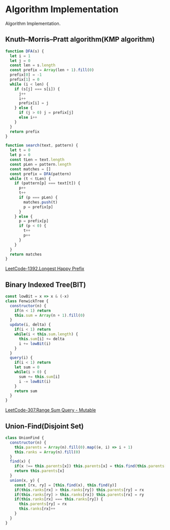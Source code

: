 # Algorithm Implementation
Algorithm Implementation.

## Knuth–Morris–Pratt algorithm(KMP algorithm)

```js
function DFA(s) {
  let i = 1
  let j = 0
  const len = s.length
  const prefix = Array(len + 1).fill(0)
  prefix[0] = -1
  prefix[1] = 0
  while (i < len) {
    if (s[j] === s[i]) {
      j++
      i++
      prefix[i] = j
    } else {
      if (j > 0) j = prefix[j]
      else i++
    }
  }
  return prefix
}

function search(text, pattern) {
  let t = 0
  let p = 0
  const tLen = text.length
  const pLen = pattern.length
  const matches = []
  const prefix = DFA(pattern)
  while (t < tLen) {
    if (pattern[p] === text[t]) {
      p++
      t++
      if (p === pLen) {
        matches.push(t)
        p = prefix[p]
      }
    } else {
      p = prefix[p]
      if (p < 0) {
        t++
        p++
      }
    }
  }
  return matches
}
```

[LeetCode-1392.Longest Happy Prefix](https://leetcode.com/problems/longest-happy-prefix/)


## Binary Indexed Tree(BIT)

```js
const lowBit = x => x & (-x)
class FenwickTree {
  constructor(n) {
    if(n < 1) return
    this.sum = Array(n + 1).fill(0)
  }
  update(i, delta) {
    if(i < 1) return
    while(i < this.sum.length) {
      this.sum[i] += delta
      i += lowBit(i) 
    }
  }
  query(i) {
    if(i < 1) return
    let sum = 0
    while(i > 0) {
      sum += this.sum[i]
      i -= lowBit(i)
    }
    return sum
  }
}
```

[LeetCode-307.Range Sum Query - Mutable](https://leetcode.com/problems/range-sum-query-mutable/)

## Union-Find(Disjoint Set)

```js
class UnionFind {
  constructor(n) {
    this.parents = Array(n).fill(0).map((e, i) => i + 1)
    this.ranks = Array(n).fill(0)
  }
  find(x) {
    if(x !== this.parents[x]) this.parents[x] = this.find(this.parents[x])
    return this.parents[x]
  }
  union(x, y) {
    const [rx, ry] = [this.find(x), this.find(y)]
    if(this.ranks[rx] > this.ranks[ry]) this.parents[ry] = rx
    if(this.ranks[ry] > this.ranks[rx]) this.parents[rx] = ry
    if(this.ranks[rx] === this.ranks[ry]) {
      this.parents[ry] = rx
      this.ranks[rx]++
    }
  }
}
```
